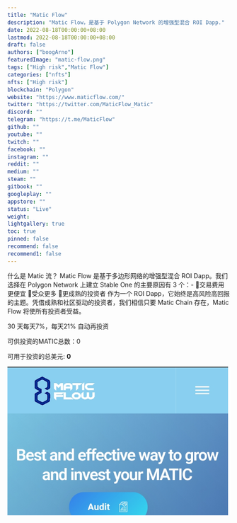 ```yaml
---
title: "Matic Flow"
description: "Matic Flow，是基于 Polygon Network 的增强型混合 ROI Dapp."
date: 2022-08-18T00:00:00+08:00
lastmod: 2022-08-18T00:00:00+08:00
draft: false
authors: ["boogArno"]
featuredImage: "matic-flow.png"
tags: ["High risk","Matic Flow"]
categories: ["nfts"]
nfts: ["High risk"]
blockchain: "Polygon"
website: "https://www.maticflow.com/"
twitter: "https://twitter.com/MaticFlow_Matic"
discord: ""
telegram: "https://t.me/MaticFlow"
github: ""
youtube: ""
twitch: ""
facebook: ""
instagram: ""
reddit: ""
medium: ""
steam: ""
gitbook: ""
googleplay: ""
appstore: ""
status: "Live"
weight: 
lightgallery: true
toc: true
pinned: false
recommend: false
recommend1: false
---
```

什么是 Matic 流？ Matic Flow 是基于多边形网络的增强型混合 ROI Dapp。我们选择在 Polygon Network 上建立 Stable One 的主要原因有 3 个：- 🌊交易费用更便宜 🌊受众更多 🌊更成熟的投资者 作为一个 ROI Dapp，它始终是高风险高回报的主题。凭借成熟和社区驱动的投资者，我们相信只要 Matic Chain 存在，Matic Flow 将使所有投资者受益。

30 天每天7%，每天21% 自动再投资

可供投资的MATIC总数：0

可用于投资的总美元: **0**

![maticflow-dapp-high-risk-matic-image1_00dbe3a17bab3f5b7c281d7d99f1d452](maticflow-dapp-high-risk-matic-image1_00dbe3a17bab3f5b7c281d7d99f1d452.png)